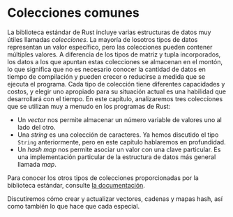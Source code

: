 # Colecciones comunes

La biblioteca estándar de Rust incluye varias estructuras de datos muy útiles
llamadas *colecciones*. La mayoría de losotros tipos de datos representan un 
valor específico, pero las colecciones pueden contener múltiples valores. A 
diferencia de los tipos de matriz y tupla incorporados, los datos a los que 
apuntan estas colecciones se almacenan en el montón, lo que significa que no
es necesario conocer la cantidad de datos en tiempo de compilación y pueden 
crecer o reducirse a medida que se ejecuta el programa. Cada tipo de colección
tiene diferentes capacidades y costos, y elegir uno apropiado para su situación
actual es una habilidad que desarrollará con el tiempo. En este capítulo, 
analizaremos tres colecciones que se utilizan muy a menudo en los programas
de Rust:

* Un *vector* nos permite almacenar un número variable de valores uno al lado
del otro.
* Una *string* es una colección de caracteres. Ya hemos discutido el tipo `String`
anteriormente, pero en este capítulo hablaremos en profundidad.
* Un *hash map* nos permite asociar un valor con una clave particular. Es una 
implementación particular de la estructura de datos más general llamada *map*.

Para conocer los otros tipos de colecciones proporcionadas por la biblioteca 
estándar, consulte [la documentación][collections].

[collections]: ../../std/collections/index.html

Discutiremos cómo crear y actualizar vectores, cadenas y mapas hash, así como
también lo que hace que cada especial.
